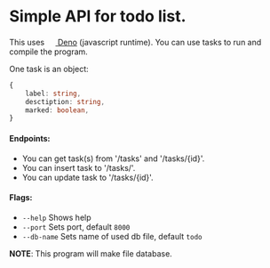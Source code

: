 # Simple API for todo list. 
This uses [<img src='https://upload.wikimedia.org/wikipedia/commons/thumb/c/c3/Deno_Logo_2024.svg/1200px-Deno_Logo_2024.svg.png'  height="16" style="text-align: center" /> Deno](https://deno.com/) (javascript runtime). You can use tasks to run and compile the program.
      
One task is an object:
```typescript
{
    label: string,
    desctiption: string,
    marked: boolean,
}
```

#### Endpoints:
- You can get task(s) from '/tasks' and '/tasks/{id}'.
- You can insert task to '/tasks/'. 
- You can update task to '/tasks/{id}'.

#### Flags:
- `--help` Shows help
- `--port` Sets port, default `8000`
- `--db-name` Sets name of used db file, default `todo`

**NOTE**: This program will make file database.